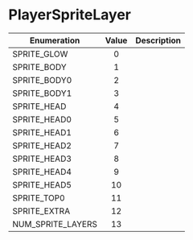 # PlayerSpriteLayer

|Enumeration|Value|Description|
|-----------|:---:|-----------|
|SPRITE_GLOW|0||
|SPRITE_BODY|1||
|SPRITE_BODY0|2||
|SPRITE_BODY1|3||
|SPRITE_HEAD|4||
|SPRITE_HEAD0|5||
|SPRITE_HEAD1|6||
|SPRITE_HEAD2|7||
|SPRITE_HEAD3|8||
|SPRITE_HEAD4|9||
|SPRITE_HEAD5|10||
|SPRITE_TOP0|11||
|SPRITE_EXTRA|12||
|NUM_SPRITE_LAYERS|13||
